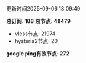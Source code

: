 更新时间2025-09-06 18:09:49

**总订阅: 188**
**总节点: 48479**
- vless节点: 21974
- hysteria2节点: 20

**google ping有效节点: 272**
